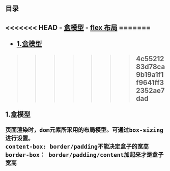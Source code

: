 <h2>目录<h2>
<<<<<<< HEAD
- <a href="#box">盒模型</a>
- <a href="">flex 布局</a>
=======
  
* <a href="#box">1.盒模型</a>

>>>>>>> 4c5521283d78ca9b19a1f1f9641ff32352ae7dad


<p id="box">1.盒模型</p> 

```
页面渲染时，dom元素所采用的布局模型。可通过box-sizing进行设置。
content-box: border/padding不能决定盒子的宽高
border-box： border/padding/content加起来才是盒子宽高
```
